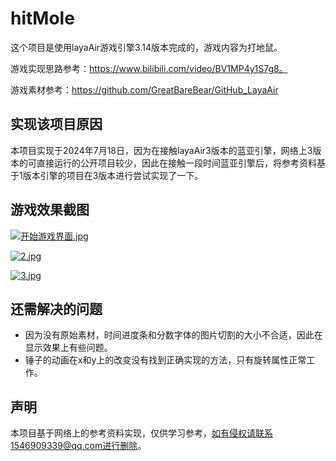 # hitMole

这个项目是使用layaAir游戏引擎3.14版本完成的，游戏内容为打地鼠。

游戏实现思路参考：https://www.bilibili.com/video/BV1MP4y1S7g8。

游戏素材参考：https://github.com/GreatBareBear/GitHub_LayaAir

## 实现该项目原因

本项目实现于2024年7月18日，因为在接触layaAir3版本的蓝亚引擎，网络上3版本的可直接运行的公开项目较少，因此在接触一段时间蓝亚引擎后，将参考资料基于1版本引擎的项目在3版本进行尝试实现了一下。

## 游戏效果截图

[![开始游戏界面.jpg](https://i.postimg.cc/PrJccjCd/1.jpg)](https://postimg.cc/hfFpzN8Y)

[![2.jpg](https://i.postimg.cc/tTgtTXQT/2.jpg)](https://postimg.cc/rdvtZ2pX)

[![3.jpg](https://i.postimg.cc/wBqDf6BV/3.jpg)](https://postimg.cc/gx7wrb8X)

## 还需解决的问题

- 因为没有原始素材，时间进度条和分数字体的图片切割的大小不合适，因此在显示效果上有些问题。
- 锤子的动画在x和y上的改变没有找到正确实现的方法，只有旋转属性正常工作。

## 声明

本项目基于网络上的参考资料实现，仅供学习参考，如有侵权请联系1546909339@qq.com进行删除。